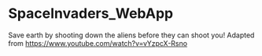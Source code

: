 # SpaceInvaders_WebApp

Save earth by shooting down the aliens before they can shoot you!
Adapted from https://www.youtube.com/watch?v=vYzpcX-Rsno

